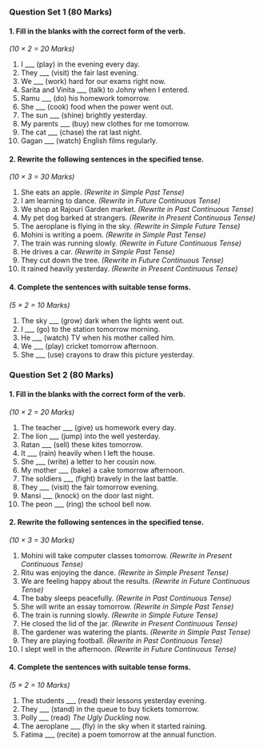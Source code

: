 ### **Question Set 1** (80 Marks)

#### **1. Fill in the blanks with the correct form of the verb.**  
*(10 × 2 = 20 Marks)*  
1. I ___ (play) in the evening every day.  
2. They ___ (visit) the fair last evening.  
3. We ___ (work) hard for our exams right now.  
4. Sarita and Vinita ___ (talk) to Johny when I entered.  
5. Ramu ___ (do) his homework tomorrow.  
6. She ___ (cook) food when the power went out.  
7. The sun ___ (shine) brightly yesterday.  
8. My parents ___ (buy) new clothes for me tomorrow.  
9. The cat ___ (chase) the rat last night.  
10. Gagan ___ (watch) English films regularly.
 
#### **2. Rewrite the following sentences in the specified tense.**  
*(10 × 3 = 30 Marks)*  
1. She eats an apple. *(Rewrite in Simple Past Tense)*  
2. I am learning to dance. *(Rewrite in Future Continuous Tense)*  
3. We shop at Rajouri Garden market. *(Rewrite in Past Continuous Tense)*  
4. My pet dog barked at strangers. *(Rewrite in Present Continuous Tense)*  
5. The aeroplane is flying in the sky. *(Rewrite in Simple Future Tense)*  
6. Mohini is writing a poem. *(Rewrite in Simple Past Tense)*  
7. The train was running slowly. *(Rewrite in Future Continuous Tense)*  
8. He drives a car. *(Rewrite in Simple Past Tense)*  
9. They cut down the tree. *(Rewrite in Future Continuous Tense)*  
10. It rained heavily yesterday. *(Rewrite in Present Continuous Tense)*  
 
#### **4. Complete the sentences with suitable tense forms.**  
*(5 × 2 = 10 Marks)*  
1. The sky ___ (grow) dark when the lights went out.  
2. I ___ (go) to the station tomorrow morning.  
3. He ___ (watch) TV when his mother called him.  
4. We ___ (play) cricket tomorrow afternoon.  
5. She ___ (use) crayons to draw this picture yesterday.  
 
### **Question Set 2** (80 Marks)

#### **1. Fill in the blanks with the correct form of the verb.**  
*(10 × 2 = 20 Marks)*  
1. The teacher ___ (give) us homework every day.  
2. The lion ___ (jump) into the well yesterday.  
3. Ratan ___ (sell) these kites tomorrow.  
4. It ___ (rain) heavily when I left the house.  
5. She ___ (write) a letter to her cousin now.  
6. My mother ___ (bake) a cake tomorrow afternoon.  
7. The soldiers ___ (fight) bravely in the last battle.  
8. They ___ (visit) the fair tomorrow evening.  
9. Mansi ___ (knock) on the door last night.  
10. The peon ___ (ring) the school bell now.
 
#### **2. Rewrite the following sentences in the specified tense.**  
*(10 × 3 = 30 Marks)*  
1. Mohini will take computer classes tomorrow. *(Rewrite in Present Continuous Tense)*  
2. Ritu was enjoying the dance. *(Rewrite in Simple Present Tense)*  
3. We are feeling happy about the results. *(Rewrite in Future Continuous Tense)*  
4. The baby sleeps peacefully. *(Rewrite in Past Continuous Tense)*  
5. She will write an essay tomorrow. *(Rewrite in Simple Past Tense)*  
6. The train is running slowly. *(Rewrite in Simple Future Tense)*  
7. He closed the lid of the jar. *(Rewrite in Present Continuous Tense)*  
8. The gardener was watering the plants. *(Rewrite in Simple Past Tense)*  
9. They are playing football. *(Rewrite in Past Continuous Tense)*  
10. I slept well in the afternoon. *(Rewrite in Future Continuous Tense)*  
 
#### **4. Complete the sentences with suitable tense forms.**  
*(5 × 2 = 10 Marks)*  
1. The students ___ (read) their lessons yesterday evening.  
2. They ___ (stand) in the queue to buy tickets tomorrow.  
3. Polly ___ (read) *The Ugly Duckling* now.  
4. The aeroplane ___ (fly) in the sky when it started raining.  
5. Fatima ___ (recite) a poem tomorrow at the annual function.  
